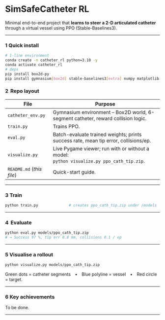 # SimSafeCatheter RL
Minimal end-to-end project that **learns to steer a 2-D articulated catheter** through a virtual vessel using PPO (Stable-Baselines3).

---
### 1 Quick install

```bash
# 1-line environment
conda create -n catheter_rl python=3.10 -y
conda activate catheter_rl
# deps
pip install box2d-py
pip install gymnasium[box2d] stable-baselines3[extra] numpy matplotlib rich
```

### 2  Repo layout

| File | Purpose |
|------|---------|
| `catheter_env.py` | Gymnasium environment – Box2D world, 6-segment catheter, reward collision logic. |
| `train.py`        | Trains PPO. |
| `eval.py`         | Batch-evaluate trained weights; prints success rate, mean tip error, collisions/ep. |
| `visualize.py`    | Live Pygame viewer; run with or without a model: <br>`python visualize.py ppo_cath_tip.zip`. |
| `README.md` (*this file*) | Quick-start guide. |

---

### 3 Train

```bash
python train.py              # creates ppo_cath_tip.zip under /models
```

---

### 4  Evaluate

```bash
python eval.py models/ppo_cath_tip.zip
# → Success 97 %, tip err 0.8 mm, collisions 0.1 / ep
```

---

### 5 Visualise a rollout

```bash
python visualize.py models/ppo_cath_tip.zip
```

Green dots = catheter segments • Blue polyline = vessel • Red circle = target.

---

### 6 Key achievements

To be done.

---


